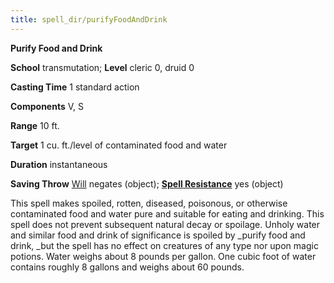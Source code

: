 ```yaml
---
title: spell_dir/purifyFoodAndDrink
---
```

 **Purify Food and Drink**

**School** transmutation; **Level** cleric 0, druid 0

**Casting Time** 1 standard action

**Components** V, S

**Range** 10 ft.

**Target** 1 cu. ft./level of contaminated food and water

**Duration** instantaneous

**Saving Throw** [Will](../combat#_will) negates (object); **[Spell Resistance](../glossary#_spell-resistance)** yes (object)

This spell makes spoiled, rotten, diseased, poisonous, or otherwise contaminated food and water pure and suitable for eating and drinking. This spell does not prevent subsequent natural decay or spoilage. Unholy water and similar food and drink of significance is spoiled by _purify food and drink, _but the spell has no effect on creatures of any type nor upon magic potions. Water weighs about 8 pounds per gallon. One cubic foot of water contains roughly 8 gallons and weighs about 60 pounds.

